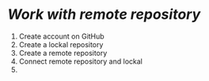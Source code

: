 # ***Work with remote repository***
1. Create account on GitHub
2. Create a lockal repository
3. Create a remote repository
4. Connect remote repository and lockal 
5. 
